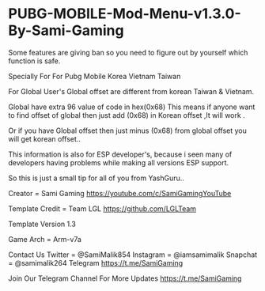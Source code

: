# PUBG-MOBILE-Mod-Menu-v1.3.0-By-Sami-Gaming

Some features are giving ban so you need to figure out by yourself which function is safe.

Specially For For Pubg Mobile Korea Vietnam Taiwan


For Global User's
Global offset are different from korean Taiwan & Vietnam.

Global have extra 96 value of code in hex(0x68)
This means if anyone want to find offset of global then just add (0x68) in Korean offset ,It will work .

Or if you have Global offset then just minus (0x68) from global offset you will get korean offset..

This information is also for ESP developer's, because i seen many of developers having problems while making all versions ESP support.

So this is just a small tip for all of you from YashGuru..



Creator =  Sami Gaming
https://youtube.com/c/SamiGamingYouTube

Template Credit  = Team LGL
https://github.com/LGLTeam



Template Version 1.3

Game Arch = Arm-v7a

Contact Us 
Twitter = @SamiMalik854
Instagram = @iamsamimalik
Snapchat = @samimalik264
Telegram 
https://t.me/SamiGaming

Join Our Telegram Channel For More Updates
https://t.me/SamiGaming
